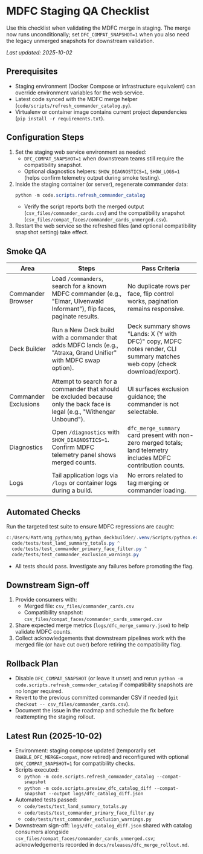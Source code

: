 # MDFC Staging QA Checklist

Use this checklist when validating the MDFC merge in staging. The merge now runs unconditionally; set `DFC_COMPAT_SNAPSHOT=1` when you also need the legacy unmerged snapshots for downstream validation.

_Last updated: 2025-10-02_

## Prerequisites
- Staging environment (Docker Compose or infrastructure equivalent) can override environment variables for the web service.
- Latest code synced with the MDFC merge helper (`code/scripts/refresh_commander_catalog.py`).
- Virtualenv or container image contains current project dependencies (`pip install -r requirements.txt`).

## Configuration Steps
1. Set the staging web service environment as needed:
   - `DFC_COMPAT_SNAPSHOT=1` when downstream teams still require the compatibility snapshot.
   - Optional diagnostics helpers: `SHOW_DIAGNOSTICS=1`, `SHOW_LOGS=1` (helps confirm telemetry output during smoke testing).
2. Inside the staging container (or server), regenerate commander data:
   ```powershell
   python -m code.scripts.refresh_commander_catalog
   ```
   - Verify the script reports both the merged output (`csv_files/commander_cards.csv`) and the compatibility snapshot (`csv_files/compat_faces/commander_cards_unmerged.csv`).
3. Restart the web service so the refreshed files (and optional compatibility snapshot setting) take effect.

## Smoke QA
| Area | Steps | Pass Criteria |
| --- | --- | --- |
| Commander Browser | Load `/commanders`, search for a known MDFC commander (e.g., "Elmar, Ulvenwald Informant"), flip faces, paginate results. | No duplicate rows per face, flip control works, pagination remains responsive. |
| Deck Builder | Run a New Deck build with a commander that adds MDFC lands (e.g., "Atraxa, Grand Unifier" with MDFC swap option). | Deck summary shows "Lands: X (Y with DFC)" copy, MDFC notes render, CLI summary matches web copy (check download/export). |
| Commander Exclusions | Attempt to search for a commander that should be excluded because only the back face is legal (e.g., "Withengar Unbound"). | UI surfaces exclusion guidance; the commander is not selectable. |
| Diagnostics | Open `/diagnostics` with `SHOW_DIAGNOSTICS=1`. Confirm MDFC telemetry panel shows merged counts. | `dfc_merge_summary` card present with non-zero merged totals; land telemetry includes MDFC contribution counts. |
| Logs | Tail application logs via `/logs` or container logs during a build. | No errors related to tag merging or commander loading. |

## Automated Checks
Run the targeted test suite to ensure MDFC regressions are caught:
```powershell
c:/Users/Matt/mtg_python/mtg_python_deckbuilder/.venv/Scripts/python.exe -m pytest -q ^
  code/tests/test_land_summary_totals.py ^
  code/tests/test_commander_primary_face_filter.py ^
  code/tests/test_commander_exclusion_warnings.py
```
- All tests should pass. Investigate any failures before promoting the flag.

## Downstream Sign-off
1. Provide consumers with:
   - Merged file: `csv_files/commander_cards.csv`
   - Compatibility snapshot: `csv_files/compat_faces/commander_cards_unmerged.csv`
2. Share expected merge metrics (`logs/dfc_merge_summary.json`) to help validate MDFC counts.
3. Collect acknowledgements that downstream pipelines work with the merged file (or have cut over) before retiring the compatibility flag.

## Rollback Plan
- Disable `DFC_COMPAT_SNAPSHOT` (or leave it unset) and rerun `python -m code.scripts.refresh_commander_catalog` if compatibility snapshots are no longer required.
- Revert to the previous committed commander CSV if needed (`git checkout -- csv_files/commander_cards.csv`).
- Document the issue in the roadmap and schedule the fix before reattempting the staging rollout.

## Latest Run (2025-10-02)
- Environment: staging compose updated (temporarily set `ENABLE_DFC_MERGE=compat`, now retired) and reconfigured with optional `DFC_COMPAT_SNAPSHOT=1` for compatibility checks.
- Scripts executed:
   - `python -m code.scripts.refresh_commander_catalog --compat-snapshot`
   - `python -m code.scripts.preview_dfc_catalog_diff --compat-snapshot --output logs/dfc_catalog_diff.json`
- Automated tests passed:
   - `code/tests/test_land_summary_totals.py`
   - `code/tests/test_commander_primary_face_filter.py`
   - `code/tests/test_commander_exclusion_warnings.py`
- Downstream sign-off: `logs/dfc_catalog_diff.json` shared with catalog consumers alongside `csv_files/compat_faces/commander_cards_unmerged.csv`; acknowledgements recorded in `docs/releases/dfc_merge_rollout.md`.
